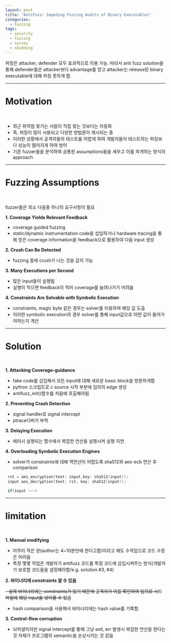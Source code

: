 ```yaml
---
layout: post
title: "AntiFuzz: Impeding Fuzzing Audits of Binary Executables"
categories:
  - Fuzzing
tags:
  - security
  - fuzzing
  - survey
  - skimming
---
```


퍼징은 attacker, defender 모두 효과적으로 이용 가능. 따라서 anti fuzz solution을 통해 defender들은 attacker보다 advantage를 얻고 attacker는 release된 binary executable에 대해 퍼징 못하게 함.

___
# Motivation
<br>

- 최근 취약점 찾기는 사람이 직접 찾는 것보다는 자동화
- 즉, 퍼징이 많이 사용되고 다양한 방법론이 제시되는 중
- 이러한 상황에서 공격자들의 테스트를 어렵게 하여 개발자들이 테스트하는 퍼징보다 성능이 떨어지게 하여 방어
- 기존 fuzzer들을 분석하여 공통된 assumptions들을 세우고 이를 파개하는 방식의 approach
  
___

# Fuzzing Assumptions
<br>

fuzzer들은 최소 다음중 하나의 요구사항이 필요

**1. Coverage Yields Relevant Feedback**
- coverage guided fuzzing
- static/dynamic instrumentation code을 삽입하거나 hardware tracing을 통해 얻은 coverage information을 feedback으로 활용하여 다음 input 생성

**2. Crush Can Be Detected**
- fuzzing 중에 crush가 나는 것을 감지 가능

**3. Many Executions per Second**
- 많은 input들이 실행됨
- 실행이 적으면 feedback이 적어 coverage를 늘려나가기 어려움

**4. Constraints Are Solvable with Symbolic Execution**
- constraints, magic byte 같은 경우는 solver를 이용하여 해당 값 도출
- 이러한 symbolic execution의 경우 solver를 통해 input값으로 어떤 값이 들어가야하는지 계산

___
# Solution
<br>

**1. Attacking Coverage-guidance**
- fake code를 삽입해서 모든 input에 대해 새로운 basic block을 방문하게함
- python 스크립트로 c source 시작 부분에 임의의 edge 생성 
- antifuzz_init()함수를 처음에 호출해야됨

**2. Preventing Crash Detection**
- signal handler로 signal intercept
- ptrace디버거 부착

**3. Delaying Execution**
- 에러시 실행되는 함수에서 복잡한 연산을 실행시켜 실행 지연

**4. Overloading Symbolic Execution Engines**
- solver가 constraints에 대해 역연산이 어렵도록 sha512와 aes-ecb 연산 후 comparison
~~~c
 rst = aes_encryption(text: input,key: sha512(input));
 input aes_decryption(text: rst, key: sha512(input));

 if(input ~~~)
~~~

___
# limitation
<br>

**1. Manual modifying**
- 아무리 적은 양(author는 4~10분만에 한다고함)이라고 해도 수작업으로 코드 수정은 어려움
- 특정 몇몇 작업은 개발자가 antifuzz 코드를 특정 코드에 삽입시켜주는 방식(개발자가 보호할 코드들을 설정해야함/e.g. solution #3, #4)

**2. 바이너리에 constraints 알 수 있음**

~~- 실제 바이너리에는 constraints가 있기 때문에 공격자가 이를 확인하여 임의로 시드 파일에 해당 input을 넣어줄 수 있음~~
- hash comparison을 사용해서 바이너리에는 hash value를 기록함.  

**3. Control-flow corruption**
- 뇌피셜이지만 signal intercept를 통해 그냥 exit, err 발생시 복잡한 연산을 한다는 것 자체가 프로그램의 semantic을 손상시키는 것 같음